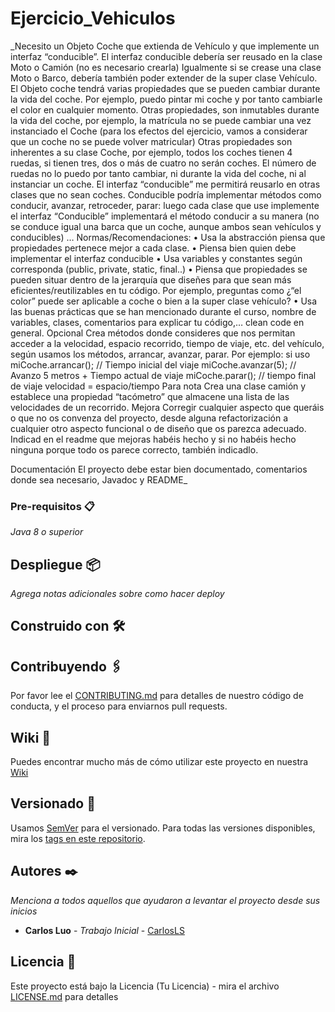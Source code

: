 # Ejercicio_Vehiculos
_Necesito un Objeto Coche que extienda de Vehículo y que implemente un interfaz “conducible”. 
El interfaz conducible debería ser reusado en la clase Moto o Camión (no es necesario crearla) Igualmente si se crease una clase Moto o Barco, debería también poder extender de la super clase Vehículo.
El Objeto coche tendrá varias propiedades que se pueden cambiar durante la vida del coche. Por ejemplo, puedo pintar mi coche y por tanto cambiarle el color en cualquier momento.
Otras propiedades, son inmutables durante la vida del coche, por ejemplo, la matrícula no se puede cambiar una vez instanciado el Coche (para los efectos del ejercicio, vamos a considerar que un coche no se puede volver matricular)
Otras propiedades son inherentes a su clase Coche, por ejemplo, todos los coches tienen 4 ruedas, si tienen tres, dos o más de cuatro no serán coches. El número de ruedas no lo puedo por tanto cambiar, ni durante la vida del coche, ni al instanciar un coche.
El interfaz “conducible” me permitirá reusarlo en otras clases que no sean coches. Conducible podría implementar métodos como conducir, avanzar, retroceder, parar: luego cada clase que use implemente el interfaz “Conducible” implementará el método conducir a su manera (no se conduce igual una barca que un coche, aunque ambos sean vehículos y conducibles) …
Normas/Recomendaciones:
•	Usa la abstracción piensa que propiedades pertenece mejor a cada clase.
•	Piensa bien quien debe implementar el interfaz conducible
•	Usa variables y constantes según corresponda (public, private, static, final..)
•	Piensa que propiedades se pueden situar dentro de la jerarquía que diseñes para que sean más eficientes/reutilizables en tu código. Por ejemplo, preguntas como ¿“el color” puede ser aplicable a coche o bien a la super clase vehículo?
•	Usa las buenas prácticas que se han mencionado durante el curso, nombre de variables, clases, comentarios para explicar tu código,… clean code en general.
Opcional
Crea métodos donde consideres que nos permitan acceder a la velocidad, espacio recorrido, tiempo de viaje, etc. del vehículo, según usamos los métodos, arrancar, avanzar, parar. Por ejemplo: si uso 
miCoche.arrancar(); // Tiempo inicial del viaje
miCoche.avanzar(5); // Avanzo 5 metros + Tiempo actual de viaje
miCoche.parar(); // tiempo final de viaje
velocidad = espacio/tiempo
Para nota
Crea una clase camión y establece una propiedad “tacómetro” que almacene una lista de las velocidades de un recorrido.
Mejora 
Corregir cualquier aspecto que queráis o que no os convenza del proyecto, desde alguna
refactorización a cualquier otro aspecto funcional o de diseño que os parezca adecuado. Indicad en el readme que mejoras habéis hecho y si no habéis hecho ninguna porque todo os parece correcto, también indicadlo.

Documentación 
 El proyecto debe estar bien documentado, comentarios donde sea necesario, Javadoc y README_


### Pre-requisitos 📋

_Java 8 o superior_

## Despliegue 📦

_Agrega notas adicionales sobre como hacer deploy_

## Construido con 🛠️



## Contribuyendo 🖇️

Por favor lee el [CONTRIBUTING.md](https://gist.github.com/villanuevand/xxxxxx) para detalles de nuestro código de conducta, y el proceso para enviarnos pull requests.

## Wiki 📖

Puedes encontrar mucho más de cómo utilizar este proyecto en nuestra [Wiki](https://github.com/tu/proyecto/wiki)

## Versionado 📌

Usamos [SemVer](http://semver.org/) para el versionado. Para todas las versiones disponibles, mira los [tags en este repositorio](https://github.com/tu/proyecto/tags).

## Autores ✒️

_Menciona a todos aquellos que ayudaron a levantar el proyecto desde sus inicios_

* **Carlos Luo** - *Trabajo Inicial* - [CarlosLS](https://github.com/CarlosLS1)

## Licencia 📄

Este proyecto está bajo la Licencia (Tu Licencia) - mira el archivo [LICENSE.md](LICENSE.md) para detalles
